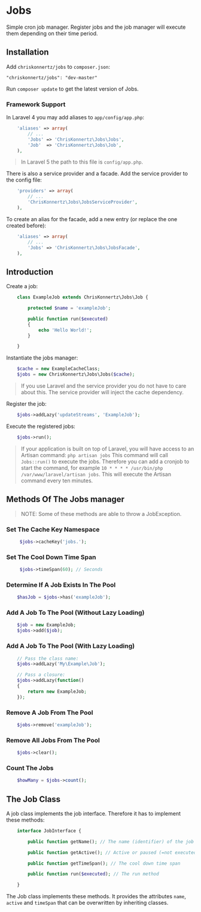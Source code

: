 # Jobs

Simple cron job manager. Register jobs and the job manager will execute them depending on their time period.

## Installation

Add `chriskonnertz/jobs` to `composer.json`:

    "chriskonnertz/jobs": "dev-master"

Run `composer update` to get the latest version of Jobs.

### Framework Support

In Laravel 4 you may add aliases to `app/config/app.php`:
```php
    'aliases' => array(
        // ...
        'Jobs' => 'ChrisKonnertz\Jobs\Jobs',
        'Job'  => 'ChrisKonnertz\Jobs\Job',
    ),
```

> In Laravel 5 the path to this file is `config/app.php`.

There is also a service provider and a facade. Add the service provider to the config file:

```php
    'providers' => array(
        // ...
        'ChrisKonnertz\Jobs\JobsServiceProvider',
    ),
```

To create an alias for the facade, add a new entry (or replace the one created before):

```php
    'aliases' => array(
        // ...
        'Jobs' => 'ChrisKonnertz\Jobs\JobsFacade',
    ),
```

## Introduction

Create a job:
```php
    class ExampleJob extends ChrisKonnertz\Jobs\Job {

        protected $name = 'exampleJob';

        public function run($executed)
        {
            echo 'Hello World!';
        }

    }
```

Instantiate the jobs manager:
```php
    $cache = new ExampleCacheClass;
    $jobs = new ChrisKonnertz\Jobs\Jobs($cache);
```

> If you use Laravel and the service provider you do not have to care about this. The service provider will inject the cache dependency.

Register the job:
```php
    $jobs->addLazy('updateStreams', 'ExampleJob');
```

Execute the registered jobs:
```php
    $jobs->run();
```

> If your application is built on top of Laravel, you will have access to an Artisan command: `php artisan jobs` This command will call `Jobs::run()` to execute the jobs. Therefore you can add a cronjob to start the command, for example `10 * * * * /usr/bin/php /var/www/laravel/artisan jobs`. This will execute the Artisan command every ten minutes.

## Methods Of The Jobs manager

> NOTE: Some of these methods are able to throw a JobException.

### Set The Cache Key Namespace
```php
     $jobs->cacheKey('jobs.');
```

### Set The Cool Down Time Span
```php
     $jobs->timeSpan(60); // Seconds
```

### Determine If A Job Exists In The Pool
```php
    $hasJob = $jobs->has('exampleJob');
```

### Add A Job To The Pool (Without Lazy Loading)
```php
    $job = new ExampleJob;
    $jobs->add($job);
```

### Add A Job To The Pool (With Lazy Loading)
```php
    // Pass the class name:
    $jobs->addLazy('My\Example\Job');

    // Pass a closure:
    $jobs->addLazy(function()
    {
        return new ExampleJob;
    });
```

### Remove A Job From The Pool
```php
    $jobs->remove('exampleJob');
```

### Remove All Jobs From The Pool
```php
    $jobs->clear();
```

### Count The Jobs
```php
    $howMany = $jobs->count();
```

## The Job Class

A job class implements the job interface. Therefore it has to implement these methods:

```php
    interface JobInterface {

        public function getName(); // The name (identifier) of the job

        public function getActive(); // Active or paused (=not executed)?

        public function getTimeSpan(); // The cool down time span

        public function run($executed); // The run method

    }
```

The Job class implements these methods. It provides the attributes `name`, `active` and `timeSpan` that can be overwritten by inheriting classes.